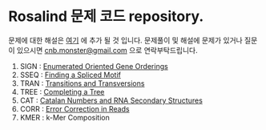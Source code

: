 # Rosalind 문제 코드 repository.

문제에 대한 해설은 [여기](https://velog.io/@pdestiny2537) 에 추가 될 것 입니다. 
문제풀이 및 해설에 문제가 있거나 질문이 있으시면 cnb.monster@gmail.com 으로 연락부탁드립니다.

1. SIGN : [Enumerated Oriented Gene Orderings](https://velog.io/@pdestiny2537/Enumerating-Oriented-Gene-Orderings)
2. SSEQ : [Finding a Spliced Motif](https://velog.io/@pdestiny2537/Finding-a-Spliced-Motif)
3. TRAN : [Transitions and Transversions](https://velog.io/@pdestiny2537/Transitions-and-Transversions)
4. TREE : [Completing a Tree](https://velog.io/@pdestiny2537/Completing-a-Tree)
5. CAT : [Catalan Numbers and RNA Secondary Structures](https://velog.io/@pdestiny2537/Catalan-Numbers-and-RNA-Secondary-Structures)
6. CORR : [Error Correction in Reads](https://velog.io/@pdestiny2537/Error-Correction-in-Reads)
7. KMER : k-Mer Composition